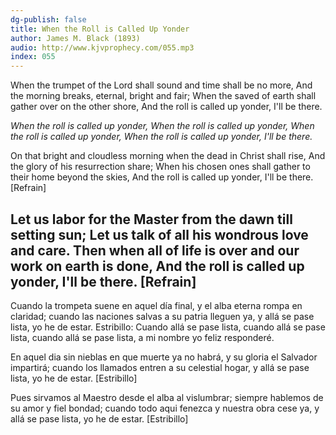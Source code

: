 ```yaml
---
dg-publish: false
title: When the Roll is Called Up Yonder
author: James M. Black (1893)
audio: http://www.kjvprophecy.com/055.mp3
index: 055
---
```


When the trumpet of the Lord shall sound and time shall be no more,
And the morning breaks, eternal, bright and fair;
When the saved of earth shall gather over on the other shore,
And the roll is called up yonder, I'll be there.

*When the roll is called up yonder,
When the roll is called up yonder,
When the roll is called up yonder,
When the roll is called up yonder, I'll be there.*

On that bright and cloudless morning when the dead in Christ shall rise,
And the glory of his resurrection share;
When his chosen ones shall gather to their home beyond the skies,
And the roll is called up yonder, I'll be there. [Refrain]

Let us labor for the Master from the dawn till setting sun;
Let us talk of all his wondrous love and care.
Then when all of life is over and our work on earth is done,
And the roll is called up yonder, I'll be there. [Refrain]
---
Cuando la trompeta suene en aquel día final,
y el alba eterna rompa en claridad; cuando las naciones salvas
a su patria lleguen ya, y allá se pase lista, yo he de estar.
Estribillo:
Cuando allá se pase lista,
cuando allá se pase lista,
cuando allá se pase lista,
a mi nombre yo feliz responderé.

En aquel dia sin nieblas en que muerte ya no habrá,
y su gloria el Salvador impartirá; cuando los llamados entren
a su celestial hogar, y allá se pase lista, yo he de estar. [Estribillo]

Pues sirvamos al Maestro desde el alba al vislumbrar;
siempre hablemos de su amor y fiel bondad; cuando todo aqui fenezca
y nuestra obra cese ya, y allá se pase lista, yo he de estar. [Estribillo]